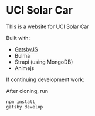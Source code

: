 # UCI Solar Car

This is a website for UCI Solar Car

Built with:
* [GatsbyJS](https://www.gatsbyjs.org/)
* Bulma
* Strapi (using MongoDB)
* Animejs

If continuing development work:

After cloning, run 
```
npm install
gatsby develop
```
